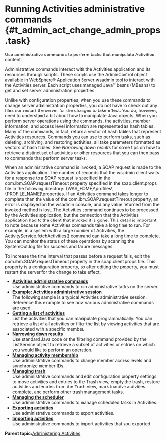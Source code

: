 # Running Activities administrative commands {#t_admin_act_change_admin_props .task}

Use administrative commands to perform tasks that manipulate Activities content.

Administrative commands interact with the Activities application and its resources through scripts. These scripts use the AdminControl object available in WebSphere® Application Server wsadmin tool to interact with the Activities server. Each script uses managed Java™ beans \(MBeans\) to get and set server administration properties.

Unlike with configuration properties, when you use these commands to change server administration properties, you do not have to check out any files nor restart the server for the changes to take effect. You do, however, need to understand a bit about how to manipulate Java objects. When you perform server operations using the commands, the activities, member information, and access level information are represented as hash tables. Many of the commands, in fact, return a vector of hash tables that represent Activities resources. Commands you can use to perform tasks, such as deleting, archiving, and restoring activities, all take parameters formatted as vectors of hash tables. See *Narrowing down results* for some tips on how to retrieve a distinct set of activities or other resources that you can then pass to commands that perform server tasks.

When an administrative command is invoked, a SOAP request is made to the Activities application. The number of seconds that the wsadmin client waits for a response to a SOAP request is specified in the com.ibm.SOAP.requestTimeout property specified in the soap.client.props file in the following directory: \{WAS\_HOME\}\\profiles\\\{PROFILE\_NAME\}\\properties. If an Activities command takes longer to complete than the value of the com.ibm.SOAP.requestTimeout property, an error is displayed on the wsadmin console, and any value returned from the invoked method is lost. The Activities command continues to be processed by the Activities application, but the connection that the Activities application had to the client that invoked it is gone. This detail is important to note because some Activities commands take a long time to run. For example, in a system with a large number of Activities, the ActivityService.fetchActivities\(\) command can take a long time to complete. You can monitor the status of these operations by scanning the SystemOut.log file for success and failure messages.

To increase the time interval that passes before a request fails, edit the com.ibm.SOAP.requestTimeout property in the soap.client.props file. This property is a configuration property, so after editing the property, you must restart the server for the change to take effect.

-   **[Activities administrative commands](../admin/r_admin_act_administrative_props.md)**  
Use administrative commands to run administrative tasks on the server.
-   **[Example: Activities administrative session](../admin/r_admin_act_administrative_example.md)**  
The following sample is a typical Activities administrative session. Reference this example to see how various administrative commands are used.
-   **[Getting a list of activities](../admin/t_admin_act_fetch_activities.md)**  
List the activities that you can manipulate programmatically. You can retrieve a list of all activities or filter the list by viewing activities that are associated with a specific member.
-   **[Narrowing down results](../admin/t_admin_act_narrow_results.md)**  
Use standard Java code or the filtering command provided by the ListService object to retrieve a subset of activities or entries on which you would like to perform an operation.
-   **[Managing activity membership](../admin/c_admin_act_manage_membership.md)**  
Use administrative commands to change member access levels and synchronize member IDs.
-   **[Managing trash](../admin/t_admin_act_deletions_over.md)**  
Use administrative commands and edit configuration property settings to move activities and entries to the Trash view, empty the trash, restore activities and entries from the Trash view, mark inactive activities complete, and perform other trash management tasks.
-   **[Managing the scheduler](../admin/t_admin_act_manage_scheduler.md)**  
Use administrative commands to manage scheduled tasks in Activities.
-   **[Exporting activities](../admin/t_admin_act_export_activities.md)**  
Use administrative commands to export activities.
-   **[Importing activities](../admin/t_admin_act_import_activities.md)**  
Use administrative commands to import activities that you exported.

**Parent topic:**[Administering Activities](../admin/c_admin_act_overview.md)

